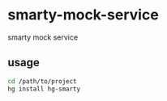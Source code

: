 # smarty-mock-service

smarty mock service

## usage

```bash
cd /path/to/project
hg install hg-smarty
```
